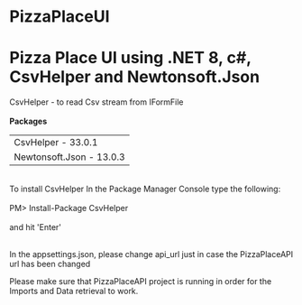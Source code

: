 # PizzaPlaceUI

<h1>Pizza Place UI using .NET 8, c#, CsvHelper and Newtonsoft.Json</h1>

CsvHelper - to read Csv stream from IFormFile
<br />
<br />
<b>Packages</b>
<table>
  <tr>
    <td>
      CsvHelper - 33.0.1
    </td>
  </tr>
  <tr>
    <td>
      Newtonsoft.Json - 13.0.3
    </td>
  </tr>
</table>
<br />
To install CsvHelper
In the Package Manager Console type the following:
<br />
<br />
PM> Install-Package CsvHelper
<br />
<br />
and hit 'Enter'

<br />
<br />

In the appsettings.json, please change api_url just in case the PizzaPlaceAPI url has been changed

Please make sure that PizzaPlaceAPI project is running in order for the Imports and Data retrieval to work.
